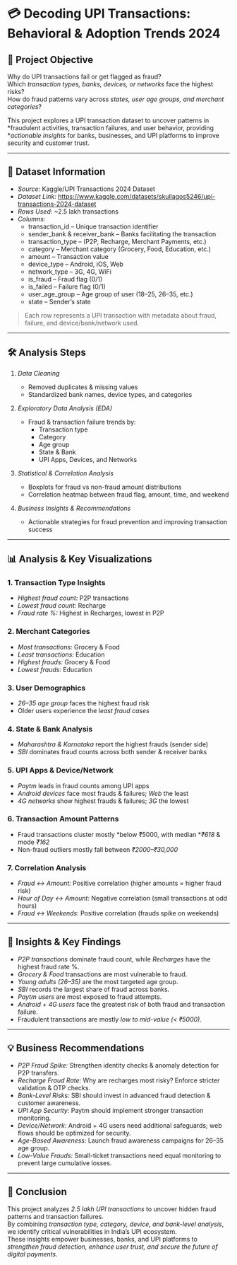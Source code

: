 # 💳 Decoding UPI Transactions: Behavioral & Adoption Trends 2024

## 🎯 Project Objective
Why do UPI transactions fail or get flagged as fraud?  
Which *transaction types, banks, devices, or networks* face the highest risks?  
How do fraud patterns vary across *states, user age groups, and merchant categories*?  

This project explores a UPI transaction dataset to uncover patterns in *fraudulent activities, transaction failures, and user behavior, providing **actionable insights* for banks, businesses, and UPI platforms to improve security and customer trust.

---

## 📂 Dataset Information
- *Source:* Kaggle/UPI Transactions 2024 Dataset
- *Dataset Link:* https://www.kaggle.com/datasets/skullagos5246/upi-transactions-2024-dataset 
- *Rows Used:* ~2.5 lakh transactions  
- *Columns:*
  - transaction_id – Unique transaction identifier  
  - sender_bank & receiver_bank – Banks facilitating the transaction  
  - transaction_type – (P2P, Recharge, Merchant Payments, etc.)  
  - category – Merchant category (Grocery, Food, Education, etc.)  
  - amount – Transaction value  
  - device_type – Android, iOS, Web  
  - network_type – 3G, 4G, WiFi  
  - is_fraud – Fraud flag (0/1)  
  - is_failed – Failure flag (0/1)  
  - user_age_group – Age group of user (18–25, 26–35, etc.)  
  - state – Sender’s state  

> Each row represents a UPI transaction with metadata about fraud, failure, and device/bank/network used.

---

## 🛠 Analysis Steps
1. *Data Cleaning*
   - Removed duplicates & missing values  
   - Standardized bank names, device types, and categories  

2. *Exploratory Data Analysis (EDA)*
   - Fraud & transaction failure trends by:
     - Transaction type  
     - Category  
     - Age group  
     - State & Bank  
     - UPI Apps, Devices, and Networks  

3. *Statistical & Correlation Analysis*
   - Boxplots for fraud vs non-fraud amount distributions  
   - Correlation heatmap between fraud flag, amount, time, and weekend  

4. *Business Insights & Recommendations*
   - Actionable strategies for fraud prevention and improving transaction success  

---

## 📊 Analysis & Key Visualizations
### 1. Transaction Type Insights
- *Highest fraud count:* P2P transactions  
- *Lowest fraud count:* Recharge  
- *Fraud rate %:* Highest in Recharges, lowest in P2P  

### 2. Merchant Categories
- *Most transactions:* Grocery & Food  
- *Least transactions:* Education  
- *Highest frauds:* Grocery & Food  
- *Lowest frauds:* Education  

### 3. User Demographics
- *26–35 age group* faces the highest fraud risk  
- Older users experience the *least fraud cases*  

### 4. State & Bank Analysis
- *Maharashtra & Karnataka* report the highest frauds (sender side)  
- *SBI* dominates fraud counts across both sender & receiver banks  

### 5. UPI Apps & Device/Network
- *Paytm* leads in fraud counts among UPI apps  
- *Android devices* face most frauds & failures; *Web* the least  
- *4G networks* show highest frauds & failures; *3G* the lowest  

### 6. Transaction Amount Patterns
- Fraud transactions cluster mostly *below ₹5000, with median **₹618* & mode *₹162*  
- Non-fraud outliers mostly fall between *₹2000–₹30,000*  

### 7. Correlation Analysis
- *Fraud ↔ Amount:* Positive correlation (higher amounts = higher fraud risk)  
- *Hour of Day ↔ Amount:* Negative correlation (small transactions at odd hours)  
- *Fraud ↔ Weekends:* Positive correlation (frauds spike on weekends)  

---

## 🔑 Insights & Key Findings
- *P2P transactions* dominate fraud count, while *Recharges* have the highest fraud rate %.  
- *Grocery & Food* transactions are most vulnerable to fraud.  
- *Young adults (26–35)* are the most targeted age group.  
- *SBI* records the largest share of fraud across banks.  
- *Paytm users* are most exposed to fraud attempts.  
- *Android + 4G users* face the greatest risk of both fraud and transaction failure.  
- Fraudulent transactions are mostly *low to mid-value (< ₹5000)*.  

---

## 💡 Business Recommendations
- *P2P Fraud Spike:* Strengthen identity checks & anomaly detection for P2P transfers.  
- *Recharge Fraud Rate:* Why are recharges most risky? Enforce stricter validation & OTP checks.  
- *Bank-Level Risks:* SBI should invest in advanced fraud detection & customer awareness.  
- *UPI App Security:* Paytm should implement stronger transaction monitoring.  
- *Device/Network:* Android + 4G users need additional safeguards; web flows should be optimized for security.  
- *Age-Based Awareness:* Launch fraud awareness campaigns for 26–35 age group.  
- *Low-Value Frauds:* Small-ticket transactions need equal monitoring to prevent large cumulative losses.  

---

## 📌 Conclusion
This project analyzes *2.5 lakh UPI transactions* to uncover hidden fraud patterns and transaction failures.  
By combining *transaction type, category, device, and bank-level analysis*, we identify critical vulnerabilities in India’s UPI ecosystem.  
These insights empower businesses, banks, and UPI platforms to *strengthen fraud detection, enhance user trust, and secure the future of digital payments*.
